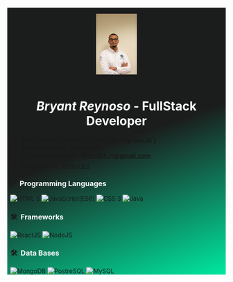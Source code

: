 <div style="background:linear-gradient(160deg, rgba(27,28,28,1) 50%, rgba(0,232,161,1) 100%); padding: 0 0.5em;">
<p align="center">
<img style="height: 10em; margin: 1em 0;" src="DSC_0724.jpg">
</p>
<h1 align="center" style="color:#fff; font-size: 2em;">
<em>Bryant Reynoso</em>
<b>- FullStack Developer </b>
</h1>

- 🌱 I’m currently learning **{ ReactJS, ExpressJS }**
- 💬 Ask me about: **JavaScript**
- 📫 How to reach me: **briant04.rt@gmail.com**
- 😄 Follow me: [Instagram](https://www.instagram.com/briant_reynoso/)

### ✅ &nbsp;<span style="color: #fff;">Programming Languages</span>

<img alt="HTML 5" src="https://www.vectorlogo.zone/logos/w3_html5/w3_html5-ar21.svg"/> <img alt="JavaScript(ES6)" src="https://upload.wikimedia.org/wikipedia/commons/6/6a/JavaScript-logo.png" width="50" /> <img alt="CSS 3" src="https://www.vectorlogo.zone/logos/w3_css/w3_css-ar21.svg"/> <img alt="Java" src="https://www.vectorlogo.zone/logos/java/java-ar21.svg" />


### 🛠 &nbsp;<span style="color: #fff;">Frameworks</span>

<img alt="ReactJS" src="https://www.vectorlogo.zone/logos/reactjs/reactjs-ar21.svg"/> <img alt="NodeJS" src="https://www.vectorlogo.zone/logos/nodejs/nodejs-ar21.svg"/>

### 🛠 &nbsp;<span style="color: #fff;">Data Bases</span>
<img alt="MongoDB" src="https://www.vectorlogo.zone/logos/mongodb/mongodb-ar21.svg" />
<img alt="PostreSQL" src="https://www.vectorlogo.zone/logos/postgresql/postgresql-horizontal.svg"/>
<img alt="MySQL" src="https://www.vectorlogo.zone/logos/mysql/mysql-ar21.svg"/>
<!--
**Bryant-RD/Bryant-RD** is a ✨ _special_ ✨ repository because its `README.md` (this file) appears on your GitHub profile.

Here are some ideas to get you started:

- 🔭 I’m currently working on ...
- 🌱 I’m currently learning ...
- 👯 I’m looking to collaborate on ...
- 🤔 I’m looking for help with ...
- 💬 Ask me about ...
- 📫 How to reach me: ...
- 😄 Pronouns: ...
- ⚡ Fun fact: ...
-->

